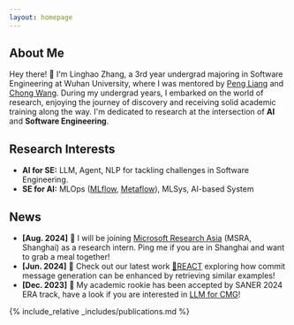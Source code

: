 ```yaml
---
layout: homepage
---
```


## About Me

Hey there! 👋 I'm Linghao Zhang, a 3rd year undergrad majoring in Software Engineering at Wuhan University, where I was mentored by [Peng Liang](https://www.researchgate.net/profile/Peng-Liang-4) and [Chong Wang](https://www.researchgate.net/profile/Chong-Wang-13). During my undergrad years, I embarked on the world of research, enjoying the journey of discovery and receiving solid academic training along the way. I'm dedicated to research at the intersection of **AI** and **Software Engineering**.

## Research Interests

- **AI for SE:** LLM, Agent, NLP for tackling challenges in Software Engineering.
- **SE for AI:** MLOps ([MLflow](https://github.com/mlflow/mlflow), [Metaflow](https://github.com/Netflix/metaflow)), MLSys, AI-based System

## News

- **[Aug. 2024]** 🥳 I will be joining [Microsoft Research Asia](https://www.microsoft.com/en-us/research/lab/microsoft-research-asia/) (MSRA, Shanghai) as a research intern. Ping me if you are in Shanghai and want to grab a meal together!
- **[Jun. 2024]** 🧐 Check out our latest work [🔎REACT](https://arxiv.org/abs/2406.05514) exploring how commit message generation can be enhanced by retrieving similar examples!
- **[Dec. 2023]** 🤠 My academic rookie has been accepted by SANER 2024 ERA track, have a look if you are interested in [LLM for CMG](https://ieeexplore.ieee.org/document/10589767)!
 
{% include_relative _includes/publications.md %}
